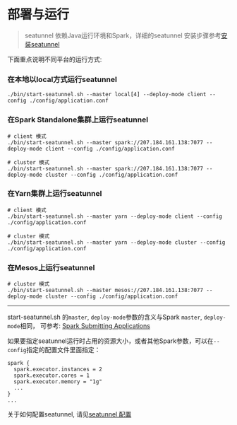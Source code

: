 # 部署与运行

> seatunnel 依赖Java运行环境和Spark，详细的seatunnel 安装步骤参考[安装seatunnel](/zh-cn/v1/installation)

下面重点说明不同平台的运行方式:

### 在本地以local方式运行seatunnel

```
./bin/start-seatunnel.sh --master local[4] --deploy-mode client --config ./config/application.conf
```

### 在Spark Standalone集群上运行seatunnel

```
# client 模式
./bin/start-seatunnel.sh --master spark://207.184.161.138:7077 --deploy-mode client --config ./config/application.conf

# cluster 模式
./bin/start-seatunnel.sh --master spark://207.184.161.138:7077 --deploy-mode cluster --config ./config/application.conf
```

### 在Yarn集群上运行seatunnel

```
# client 模式
./bin/start-seatunnel.sh --master yarn --deploy-mode client --config ./config/application.conf

# cluster 模式
./bin/start-seatunnel.sh --master yarn --deploy-mode cluster --config ./config/application.conf
```

### 在Mesos上运行seatunnel

```
# cluster 模式
./bin/start-seatunnel.sh --master mesos://207.184.161.138:7077 --deploy-mode cluster --config ./config/application.conf
```

---

start-seatunnel.sh 的`master`, `deploy-mode`参数的含义与Spark `master`, `deploy-mode`相同，
可参考: [Spark Submitting Applications](http://spark.apache.org/docs/latest/submitting-applications.html)

如果要指定seatunnel运行时占用的资源大小，或者其他Spark参数，可以在`--config`指定的配置文件里面指定：

```
spark {
  spark.executor.instances = 2
  spark.executor.cores = 1
  spark.executor.memory = "1g"
  ...
}
...

```

关于如何配置seatunnel, 请见[seatunnel 配置](/zh-cn/v1/configuration/base)
